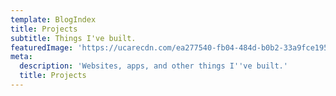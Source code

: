 ```yaml
---
template: BlogIndex
title: Projects
subtitle: Things I've built.
featuredImage: 'https://ucarecdn.com/ea277540-fb04-484d-b0b2-33a9fce195da/'
meta:
  description: 'Websites, apps, and other things I''ve built.'
  title: Projects
---
```


